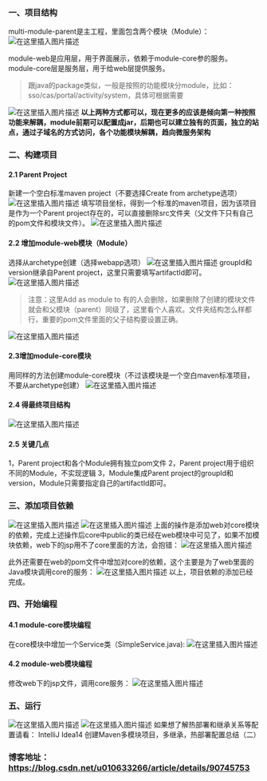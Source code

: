 ### 一、项目结构
multi-module-parent是主工程，里面包含两个模块（Module）：
![在这里插入图片描述](https://img-blog.csdnimg.cn/20190602215215233.png?x-oss-process=image/watermark,type_ZmFuZ3poZW5naGVpdGk,shadow_10,text_aHR0cHM6Ly9ibG9nLmNzZG4ubmV0L3UwMTA2MzMyNjY=,size_16,color_FFFFFF,t_70)

module-web是应用层，用于界面展示，依赖于module-core参的服务。
module-core层是服务层，用于给web层提供服务。

> 跟java的package类似，一般是按照的功能模块分module，比如：sso/cas/portal/activity/system，具体可根据需要

![在这里插入图片描述](https://img-blog.csdnimg.cn/20190602215558604.png?x-oss-process=image/watermark,type_ZmFuZ3poZW5naGVpdGk,shadow_10,text_aHR0cHM6Ly9ibG9nLmNzZG4ubmV0L3UwMTA2MzMyNjY=,size_16,color_FFFFFF,t_70)
**以上两种方式都可以，现在更多的应该是倾向第一种按照功能来解耦，module前期可以配置成jar，后期也可以建立独有的页面，独立的站点，通过子域名的方式访问，各个功能模块解耦，趋向微服务架构**

### 二、构建项目
#### 2.1 Parent Project
新建一个空白标准maven project（不要选择Create from archetype选项）
![在这里插入图片描述](https://img-blog.csdnimg.cn/20190602220510248.png?x-oss-process=image/watermark,type_ZmFuZ3poZW5naGVpdGk,shadow_10,text_aHR0cHM6Ly9ibG9nLmNzZG4ubmV0L3UwMTA2MzMyNjY=,size_16,color_FFFFFF,t_70)
填写项目坐标，得到一个标准的maven项目，因为该项目是作为一个Parent project存在的，可以直接删除src文件夹（父文件下只有自己的pom文件和模块文件）。
![在这里插入图片描述](https://img-blog.csdnimg.cn/20190602220636984.png?x-oss-process=image/watermark,type_ZmFuZ3poZW5naGVpdGk,shadow_10,text_aHR0cHM6Ly9ibG9nLmNzZG4ubmV0L3UwMTA2MzMyNjY=,size_16,color_FFFFFF,t_70)
#### 2.2 增加module-web模块（Module）
选择从archetype创建（选择webapp选项）
![在这里插入图片描述](https://img-blog.csdnimg.cn/20190602221002193.png?x-oss-process=image/watermark,type_ZmFuZ3poZW5naGVpdGk,shadow_10,text_aHR0cHM6Ly9ibG9nLmNzZG4ubmV0L3UwMTA2MzMyNjY=,size_16,color_FFFFFF,t_70)
groupId和version继承自Parent project，这里只需要填写artifactId即可。
![在这里插入图片描述](https://img-blog.csdnimg.cn/2019060222113815.png?x-oss-process=image/watermark,type_ZmFuZ3poZW5naGVpdGk,shadow_10,text_aHR0cHM6Ly9ibG9nLmNzZG4ubmV0L3UwMTA2MzMyNjY=,size_16,color_FFFFFF,t_70)

> 注意：这里Add as module to
> 有的人会删除，如果删除了创建的模块文件就会和父模块（parent）同级了，这里看个人喜欢。文件夹结构怎么样都行，重要的pom文件里面的父子结构要设置正确。

![在这里插入图片描述](https://img-blog.csdnimg.cn/20190602221601845.png)

#### 2.3增加module-core模块
用同样的方法创建module-core模块（不过该模块是一个空白maven标准项目，不要从archetype创建）
![在这里插入图片描述](https://img-blog.csdnimg.cn/20190602222146453.png?x-oss-process=image/watermark,type_ZmFuZ3poZW5naGVpdGk,shadow_10,text_aHR0cHM6Ly9ibG9nLmNzZG4ubmV0L3UwMTA2MzMyNjY=,size_16,color_FFFFFF,t_70)
#### 2.4 得最终项目结构
![在这里插入图片描述](https://img-blog.csdnimg.cn/20190602222303794.png?x-oss-process=image/watermark,type_ZmFuZ3poZW5naGVpdGk,shadow_10,text_aHR0cHM6Ly9ibG9nLmNzZG4ubmV0L3UwMTA2MzMyNjY=,size_16,color_FFFFFF,t_70)
#### 2.5 关键几点
1，Parent project和各个Module拥有独立pom文件
2，Parent project用于组织不同的Module，不实现逻辑
3，Module集成Parent project的groupId和version，Module只需要指定自己的artifactId即可。

### 三、添加项目依赖
![在这里插入图片描述](https://img-blog.csdnimg.cn/20190602222716314.png?x-oss-process=image/watermark,type_ZmFuZ3poZW5naGVpdGk,shadow_10,text_aHR0cHM6Ly9ibG9nLmNzZG4ubmV0L3UwMTA2MzMyNjY=,size_16,color_FFFFFF,t_70)
![在这里插入图片描述](https://img-blog.csdnimg.cn/20190602222740309.png?x-oss-process=image/watermark,type_ZmFuZ3poZW5naGVpdGk,shadow_10,text_aHR0cHM6Ly9ibG9nLmNzZG4ubmV0L3UwMTA2MzMyNjY=,size_16,color_FFFFFF,t_70)
上面的操作是添加web对core模块的依赖，完成上述操作后core中public的类已经在web模块中可见了，如果不加模块依赖，web下的jsp用不了core里面的方法，会抱错：
![在这里插入图片描述](https://img-blog.csdnimg.cn/20190602223302223.png?x-oss-process=image/watermark,type_ZmFuZ3poZW5naGVpdGk,shadow_10,text_aHR0cHM6Ly9ibG9nLmNzZG4ubmV0L3UwMTA2MzMyNjY=,size_16,color_FFFFFF,t_70)

此外还需要在web的pom文件中增加对core的依赖，这个主要是为了web里面的Java模块调用core的服务：
![在这里插入图片描述](https://img-blog.csdnimg.cn/20190602223716740.png?x-oss-process=image/watermark,type_ZmFuZ3poZW5naGVpdGk,shadow_10,text_aHR0cHM6Ly9ibG9nLmNzZG4ubmV0L3UwMTA2MzMyNjY=,size_16,color_FFFFFF,t_70)
以上，项目依赖的添加已经完成。
### 四、开始编程
#### 4.1 module-core模块编程
在core模块中增加一个Service类（SimpleService.java):
![在这里插入图片描述](https://img-blog.csdnimg.cn/20190602223911805.png?x-oss-process=image/watermark,type_ZmFuZ3poZW5naGVpdGk,shadow_10,text_aHR0cHM6Ly9ibG9nLmNzZG4ubmV0L3UwMTA2MzMyNjY=,size_16,color_FFFFFF,t_70)
#### 4.2 module-web模块编程
修改web下的jsp文件，调用core服务：
![在这里插入图片描述](https://img-blog.csdnimg.cn/20190602224531335.png?x-oss-process=image/watermark,type_ZmFuZ3poZW5naGVpdGk,shadow_10,text_aHR0cHM6Ly9ibG9nLmNzZG4ubmV0L3UwMTA2MzMyNjY=,size_16,color_FFFFFF,t_70)
### 五、运行
![在这里插入图片描述](https://img-blog.csdnimg.cn/20190602224634759.png?x-oss-process=image/watermark,type_ZmFuZ3poZW5naGVpdGk,shadow_10,text_aHR0cHM6Ly9ibG9nLmNzZG4ubmV0L3UwMTA2MzMyNjY=,size_16,color_FFFFFF,t_70)
![在这里插入图片描述](https://img-blog.csdnimg.cn/20190602224816882.png?x-oss-process=image/watermark,type_ZmFuZ3poZW5naGVpdGk,shadow_10,text_aHR0cHM6Ly9ibG9nLmNzZG4ubmV0L3UwMTA2MzMyNjY=,size_16,color_FFFFFF,t_70)
如果想了解热部署和继承关系等配置请看：
IntelliJ Idea14 创建Maven多模块项目，多继承，热部署配置总结（二）

### 博客地址：https://blog.csdn.net/u010633266/article/details/90745753
